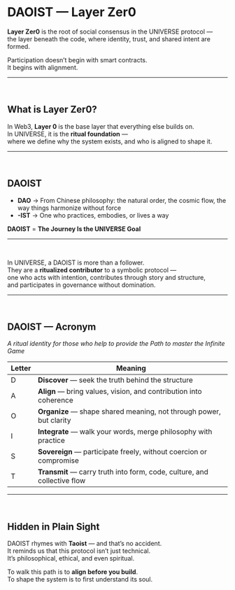 # DAOIST — Layer Zer0

**Layer Zer0** is the root of social consensus in the UNIVERSE protocol —  
the layer beneath the code, where identity, trust, and shared intent are formed.

Participation doesn’t begin with smart contracts.  
It begins with alignment.

---  
<br>

## What is Layer Zer0?

In Web3, **Layer 0** is the base layer that everything else builds on.  
In UNIVERSE, it is the **ritual foundation** —  
where we define why the system exists, and who is aligned to shape it.

---  
<br>

## DAOIST

- **DAO** → From Chinese philosophy: the natural order, the cosmic flow, the way things harmonize without force  
- **-IST** → One who practices, embodies, or lives a way  

**DAOIST** = **The Journey Is the UNIVERSE Goal**

---  
<br>

In UNIVERSE, a DAOIST is more than a follower.  
They are a **ritualized contributor** to a symbolic protocol —  
one who acts with intention, contributes through story and structure,  
and participates in governance without domination.

---  
<br>

## DAOIST — Acronym  
_A ritual identity for those who help to provide the Path to master the Infinite Game_

| Letter | Meaning                                                                 |
|--------|-------------------------------------------------------------------------|
| D      | **Discover** — seek the truth behind the structure                      |
| A      | **Align** — bring values, vision, and contribution into coherence       |
| O      | **Organize** — shape shared meaning, not through power, but clarity     |
| I      | **Integrate** — walk your words, merge philosophy with practice         |
| S      | **Sovereign** — participate freely, without coercion or compromise      |
| T      | **Transmit** — carry truth into form, code, culture, and collective flow|

---  
<br>

## Hidden in Plain Sight

DAOIST rhymes with **Taoist** — and that’s no accident.  
It reminds us that this protocol isn’t just technical.  
It’s philosophical, ethical, and even spiritual.

To walk this path is to **align before you build**.  
To shape the system is to first understand its soul.
